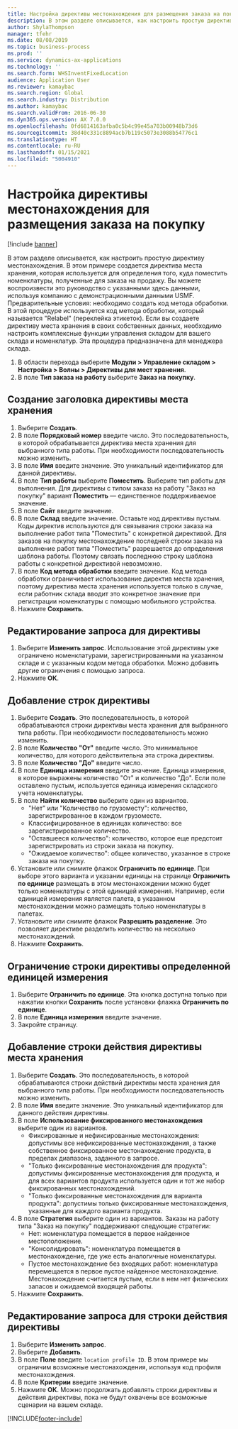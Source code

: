 ```yaml
---
title: Настройка директивы местонахождения для размещения заказа на покупку
description: В этом разделе описывается, как настроить простую директиву местонахождения.
author: ShylaThompson
manager: tfehr
ms.date: 08/08/2019
ms.topic: business-process
ms.prod: ''
ms.service: dynamics-ax-applications
ms.technology: ''
ms.search.form: WHSInventFixedLocation
audience: Application User
ms.reviewer: kamaybac
ms.search.region: Global
ms.search.industry: Distribution
ms.author: kamaybac
ms.search.validFrom: 2016-06-30
ms.dyn365.ops.version: AX 7.0.0
ms.openlocfilehash: 0fd6814163afba0c5b4c99e45a703b00948b73d6
ms.sourcegitcommit: 38d40c331c8894acb7b119c5073e3088b54776c1
ms.translationtype: HT
ms.contentlocale: ru-RU
ms.lasthandoff: 01/15/2021
ms.locfileid: "5004910"
---
```

# <a name="set-up-a-location-directive-for-purchase-order-put-away"></a>Настройка директивы местонахождения для размещения заказа на покупку

[!include [banner](../../includes/banner.md)]

В этом разделе описывается, как настроить простую директиву местонахождения. В этом примере создается директива места хранения, которая используется для определения того, куда поместить номенклатуры, полученные для заказа на продажу. Вы можете воспроизвести это руководство с указанными здесь данными, используя компанию с демонстрационными данными USMF. Предварительные условия: необходимо создать код метода обработки. В этой процедуре используется код метода обработки, который называется "Relabel" (переклейка этикеток). Если вы создаете директиву места хранения в своих собственных данных, необходимо настроить комплексные функции управления складом для вашего склада и номенклатур. Эта процедура предназначена для менеджера склада.

1. В области перехода выберите **Модули > Управление складом > Настройка > Волны > Директивы для мест хранения**.
2. В поле **Тип заказа на работу** выберите **Заказ на покупку**.

## <a name="create-a-location-directive-header"></a>Создание заголовка директивы места хранения
1. Выберите **Создать**.
2. В поле **Порядковый номер** введите число. Это последовательность, в которой обрабатывается директива места хранения для выбранного типа работы. При необходимости последовательность можно изменить.  
3. В поле **Имя** введите значение. Это уникальный идентификатор для данной директивы.  
4. В поле **Тип работы** выберите **Поместить**. Выберите тип работы для выполнения. Для директивы с типом заказа на работу "Заказ на покупку" вариант **Поместить** — единственное поддерживаемое значение.  
5. В поле **Сайт** введите значение.
6. В поле **Склад** введите значение. Оставьте код директивы пустым.  Коды директив используются для связывания строки заказа на выполнение работ типа "Поместить" с конкретной директивой. Для заказов на покупку местонахождение последней строки заказа на выполнение работ типа "Поместить" разрешается до определения шаблона работы. Поэтому связать последнюю строку шаблона работы с конкретной директивой невозможно.   
7. В поле **Код метода обработки** введите значение. Код метода обработки ограничивает использование директив места хранения, поэтому директива места хранения используется только в случае, если работник склада вводит это конкретное значение при регистрации номенклатуры с помощью мобильного устройства.  
8. Нажмите **Сохранить**.

## <a name="edit-the-query-for-directive"></a>Редактирование запроса для директивы
1. Выберите **Изменить запрос**. Использование этой директивы уже ограничено номенклатурами, зарегистрированными на указанном складе и с указанным кодом метода обработки. Можно добавить другие ограничения с помощью запроса.  
2. Нажмите **ОК**.

## <a name="add-directive-lines"></a>Добавление строк директивы
1. Выберите **Создать**. Это последовательность, в которой обрабатываются строки директивы места хранения для выбранного типа работы. При необходимости последовательность можно изменить.  
2. В поле **Количество "От"** введите число. Это минимальное количество, для которого действительна эта строка директивы.  
3. В поле **Количество "До"** введите число.
4. В поле **Единица измерения** введите значение. Единица измерения, в которое выражены количество "От" и количество "До". Если поле оставлено пустым, используется единица измерения складского учета номенклатуры.  
5. В поле **Найти количество** выберите один из вариантов.
    - "Нет" или "Количество по грузоместу": количество, зарегистрированное в каждом грузоместе.  
    - Классифицированное в единицах количество: все зарегистрированное количество.  
    - "Оставшееся количество": количество, которое еще предстоит зарегистрировать из строки заказа на покупку.  
    - "Ожидаемое количество": общее количество, указанное в строке заказа на покупку.  
6. Установите или снимите флажок **Ограничить по единице**. При выборе этого варианта и указании единицы на странице **Ограничить по единице** размещать в этом местонахождении можно будет только номенклатуры с этой единицей измерения. Например, если единицей измерения является палета, в указанном местонахождении можно размещать только номенклатуры в палетах.  
7. Установите или снимите флажок **Разрешить разделение**. Это позволяет директиве разделить количество на несколько местонахождений.  
8. Нажмите **Сохранить**.

## <a name="restrict-the-directive-line-to-a-specific-unit"></a>Ограничение строки директивы определенной единицей измерения
1. Выберите **Ограничить по единице**. Эта кнопка доступна только при нажатии кнопки **Сохранить** после установки флажка **Ограничить по единице**.  
2. В поле **Единица измерения** введите значение.
3. Закройте страницу.

## <a name="add-a-location-directive-action-line"></a>Добавление строки действия директивы места хранения
1. Выберите **Создать**. Это последовательность, в которой обрабатываются строки действий директивы места хранения для выбранного типа работы. При необходимости последовательность можно изменить.  
2. В поле **Имя** введите значение. Это уникальный идентификатор для данного действия директивы.  
3. В поле **Использование фиксированного местонахождения** выберите один из вариантов.
    - Фиксированные и нефиксированные местонахождения: допустимы все нефиксированные местонахождения, а также собственное фиксированное местонахождение продукта, в пределах диапазона, заданного в запросе.  
    - "Только фиксированные местонахождения для продукта": допустимы фиксированные местонахождения для продукта, и для всех вариантов продукта используется один и тот же набор фиксированных местонахождений.  
    - "Только фиксированные местонахождения для варианта продукта": допустимы только фиксированные местонахождения, указанные для каждого варианта продукта.  
4. В поле **Стратегия** выберите один из вариантов. Заказы на работу типа "Заказ на покупку" поддерживают следующие стратегии: 
    - Нет: номенклатура помещается в первое найденное местоположение.  
    - "Консолидировать": номенклатура помещается в местонахождение, где уже есть аналогичные номенклатуры.  
    - Пустое местонахождение без входящих работ: номенклатура перемещается в первое пустое найденное местонахождение. Местонахождение считается пустым, если в нем нет физических запасов и ожидаемой входящей работы.  
5. Нажмите **Сохранить**.

## <a name="edit-the-query-for-directive-action-line"></a>Редактирование запроса для строки действия директивы
1. Выберите **Изменить запрос**.
2. Выберите **Добавить**.
3. В поле **Поле** введите `location profile ID`. В этом примере мы ограничим возможные местонахождения, используя код профиля местонахождения.  
4. В поле **Критерии** введите значение.
5. Нажмите **ОК**. Можно продолжать добавлять строки директивы и действия директивы, пока не будут охвачены все возможные сценарии на вашем складе.  



[!INCLUDE[footer-include](../../../includes/footer-banner.md)]